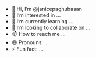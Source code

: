 - 👋 Hi, I’m @janicepaghubasan
- 👀 I’m interested in ...
- 🌱 I’m currently learning ...
- 💞️ I’m looking to collaborate on ...
- 📫 How to reach me ...
- 😄 Pronouns: ...
- ⚡ Fun fact: ...

<!---
janicepaghubasan/janicepaghubasan is a ✨ special ✨ repository because its `README.md` (this file) appears on your GitHub profile.
You can click the Preview link to take a look at your changes.
--->
